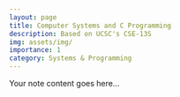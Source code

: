 ```yaml
---  
layout: page  
title: Computer Systems and C Programming  
description: Based on UCSC's CSE-13S   
img: assets/img/  
importance: 1  
category: Systems & Programming  
---  
```

  
Your note content goes here...

